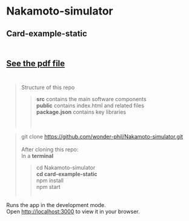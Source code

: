 
# Nakamoto-simulator <br /> 
## Card-example-static <br /> <br />

## [See the pdf file](https://github.com/wonder-phil/Nakamoto-simulator/blob/main/docs/card-static.pdf) <br /> <br />

> Structure of this repo <br />
>> **src** contains the main software components <br />
>> **public** contains index.html and related files <br />
>> **package.json** contains key libraries <br />
<br /> <br />

> git clone https://github.com/wonder-phil/Nakamoto-simulator.git <br /><br />
> After cloning this repo: <br />
> In a **terminal** <br />
>> cd Nakamoto-simulator  <br /> 
>> **cd card-example-static** <br />
>> npm install <br />
>> npm start <br /><br />

Runs the app in the development mode.\
Open [http://localhost:3000](http://localhost:3000) to view it in your browser.
